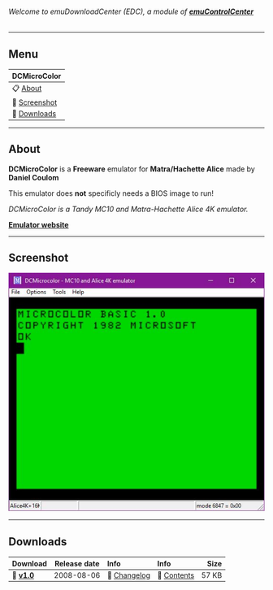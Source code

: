 ###### Welcome to emuDownloadCenter (EDC), a module of [**emuControlCenter**](https://github.com/PhoenixInteractiveNL/emuControlCenter/wiki)
***
## Menu
| **DCMicroColor** |
|:---------|
| :clipboard: [About](#about) |
| :sunrise: [Screenshot](#screenshot) |
| :floppy_disk: [Downloads](#downloads) |
***
## About
**DCMicroColor** is a **Freeware** emulator for **Matra/Hachette Alice** made by **Daniel Coulom**

This emulator does **not** specificly needs a BIOS image to run!

_DCMicroColor is a Tandy MC10 and Matra-Hachette Alice 4K emulator._

[**Emulator website**](http://alice32.free.fr/)
***
## Screenshot
![](https://raw.githubusercontent.com/PhoenixInteractiveNL/edc-masterhook/master/downloadhooks/dcmicro/dcmicro_screen.jpg)
***
## Downloads
| Download | Release date  | Info       | Info       | Size       |
|:---------|:-------------:|:-----------|:-----------|-----------:|
| :floppy_disk: [**v1.0**](https://github.com/PhoenixInteractiveNL/edc-repo0002/raw/master/dcmicro/1.0.7z) | 2008-08-06 | :page_facing_up: [Changelog](https://github.com/PhoenixInteractiveNL/edc-repo0002/blob/master/dcmicro/1.0_changelog.txt) | :mag_right: [Contents](https://github.com/PhoenixInteractiveNL/edc-repo0002/blob/master/dcmicro/1.0_contents.txt) | 57 KB |
